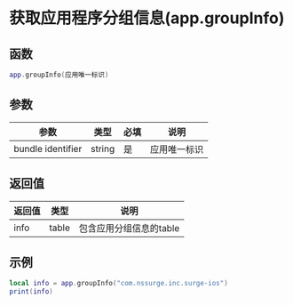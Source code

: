 # 获取应用程序分组信息(app.groupInfo)

## 函数

```lua
app.groupInfo(应用唯一标识)
```

## 参数

| 参数                | 类型     | 必填 | 说明     |
| ----------------- | ------ | -- | ------ |
| bundle identifier | string | 是  | 应用唯一标识 |

## 返回值

| 返回值  | 类型    | 说明             |
| ---- | ----- | -------------- |
| info | table | 包含应用分组信息的table |

## 示例

```lua
local info = app.groupInfo("com.nssurge.inc.surge-ios")
print(info)
```
